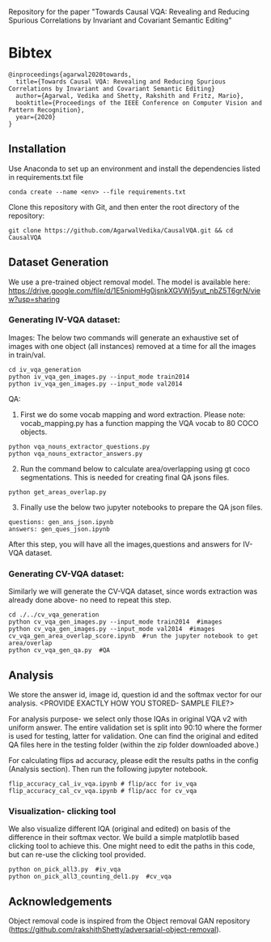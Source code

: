 Repository for the paper "Towards Causal VQA: Revealing and Reducing Spurious Correlations by Invariant and Covariant Semantic Editing"

# Bibtex

~~~~~~~~~~~~~~~~
@inproceedings{agarwal2020towards,
  title={Towards Causal VQA: Revealing and Reducing Spurious Correlations by Invariant and Covariant Semantic Editing}
  author={Agarwal, Vedika and Shetty, Rakshith and Fritz, Mario},
  booktitle={Proceedings of the IEEE Conference on Computer Vision and Pattern Recognition},
  year={2020}
}
~~~~~~~~~~~~~~~~

## Installation
Use Anaconda to set up an environment and install the dependencies listed in requirements.txt file
```
conda create --name <env> --file requirements.txt
```
Clone this repository with Git, and then enter the root directory of the repository:
```
git clone https://github.com/AgarwalVedika/CausalVQA.git && cd CausalVQA
```


## Dataset Generation

We use a pre-trained object removal model. The model is available here: https://drive.google.com/file/d/1E5niomHg0jsnkXGVWj5yut_nbZ5T6grN/view?usp=sharing 

### Generating IV-VQA dataset:

Images: 
The below two commands will generate an exhaustive set of images with one object (all instances) removed at a time for all the images in train/val.
```
cd iv_vqa_generation
python iv_vqa_gen_images.py --input_mode train2014  
python iv_vqa_gen_images.py --input_mode val2014  
```

QA:
1. First we do some vocab mapping and word extraction. Please note: vocab_mapping.py has a function mapping the VQA vocab to 80 COCO objects. 
```
python vqa_nouns_extractor_questions.py
python vqa_nouns_extractor_answers.py
```

2. Run the command below to calculate area/overlapping using gt coco segmentations. This is needed for creating final QA jsons files. 
```
python get_areas_overlap.py
```

3. Finally use the below two jupyter notebooks to prepare the QA json files.
```
questions: gen_ans_json.ipynb 
answers: gen_ques_json.ipynb
```

After this step, you will have all the images,questions and answers for IV-VQA dataset.


### Generating CV-VQA dataset:
Similarly we will generate the CV-VQA dataset, since words extraction was already done above- no need to repeat this step. 
```
cd ./../cv_vqa_generation
python cv_vqa_gen_images.py --input_mode train2014  #images
python cv_vqa_gen_images.py --input_mode val2014  #images
cv_vqa_gen_area_overlap_score.ipynb  #run the jupyter notebook to get area/overlap
python cv_vqa_gen_qa.py  #QA
```


## Analysis
We store the answer id, image id, question id and the softmax vector for our analysis.  <PROVIDE EXACTLY HOW YOU STORED- SAMPLE FILE?>

For analysis purpose- we select only those IQAs in original VQA v2 with uniform answer.
The entire validation set is split into 90:10 where the former is used for testing, latter for validation. 
One can find the original and edited QA files here in the testing folder (within the zip folder downloaded above.) 

For calculating flips ad accuracy, please edit the results paths in the config (Analysis section). Then run the following jupyter notebook.
```
flip_accuracy_cal_iv_vqa.ipynb # flip/acc for iv_vqa
flip_accuracy_cal_cv_vqa.ipynb # flip/acc for cv_vqa     
```

### Visualization- clicking tool
We also visualize different IQA (original and edited) on basis of the difference in their softmax vector. We build a simple matplotlib based clicking 
tool to achieve this. One might need to edit the paths in this code, but can re-use the clicking tool provided. 
```
python on_pick_all3.py  #iv_vqa
python on_pick_all3_counting_del1.py  #cv_vqa
```


## Acknowledgements
Object removal code is inspired from the Object removal GAN repository (https://github.com/rakshithShetty/adversarial-object-removal).


